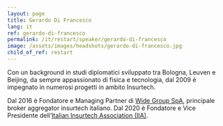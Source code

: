```yaml
---
layout: page
title: Gerardo Di Francesco
lang: it
ref: gerardo-di-francesco
permalink: /it/restart/speaker/gerardo-di-francesco
image: /assets/images/headshots/gerardo-di-francesco.jpg
child_of_ref: restart
---
```


Con un background in studi diplomatici sviluppato tra Bologna, Leuven e
Beijing, da sempre appassionato di fisica e tecnologia, dal 2009 è impegnato in
numerosi progetti in ambito Insurtech.

Dal 2016 è Fondatore e Managing Partner di [Wide Group
SpA](https://www.widegroup.eu/), principale broker aggregator insurtech
italiano. Dal 2020 è Fondatore e Vice Presidente dell’[Italian Insurtech
Association (IIA)](https://www.insurtechitaly.com/).
